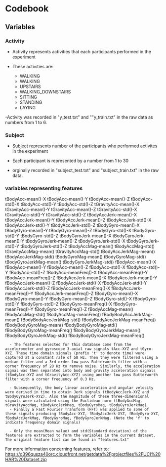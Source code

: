 # Codebook
## Variables
### Activity
  - Activity represents activities that each participants performed in the experiment
    
  - These activities are:
    - WALKING
    - WALKING
    - UPSTAIRS
    - WALKING_DOWNSTAIRS
    - SITTING
    - STANDING
    - LAYING
  
  -Activity was recorded in "y_test.txt" and ""y_train.txt" in the raw data as numbers from 1 to 6. 


### Subject
  - Subject represents number of the participants who performed activites in the experiment 
  
  - Each participant is represented by a number from 1 to 30
  
  - orginally recorded in "subject_test.txt" and "subject_train.txt" in the raw data. 

  
  
### variables representing features 
  tBodyAcc-mean()-X
  tBodyAcc-mean()-Y
  tBodyAcc-mean()-Z
  tBodyAcc-std()-X
  tBodyAcc-std()-Y
  tBodyAcc-std()-Z
  tGravityAcc-mean()-X
  tGravityAcc-mean()-Y
  tGravityAcc-mean()-Z
  tGravityAcc-std()-X
  tGravityAcc-std()-Y
  tGravityAcc-std()-Z
  tBodyAccJerk-mean()-X
  tBodyAccJerk-mean()-Y
  tBodyAccJerk-mean()-Z
  tBodyAccJerk-std()-X
  tBodyAccJerk-std()-Y
  tBodyAccJerk-std()-Z
  tBodyGyro-mean()-X
  tBodyGyro-mean()-Y
  tBodyGyro-mean()-Z
  tBodyGyro-std()-X
  tBodyGyro-std()-Y
  tBodyGyro-std()-Z
  tBodyGyroJerk-mean()-X
  tBodyGyroJerk-mean()-Y
  tBodyGyroJerk-mean()-Z
  tBodyGyroJerk-std()-X
  tBodyGyroJerk-std()-Y
  tBodyGyroJerk-std()-Z
  tBodyAccMag-mean()
  tBodyAccMag-std()
  tGravityAccMag-mean()
  tGravityAccMag-std()
  tBodyAccJerkMag-mean()
  tBodyAccJerkMag-std()
  tBodyGyroMag-mean()
  tBodyGyroMag-std()
  tBodyGyroJerkMag-mean()
  tBodyGyroJerkMag-std()
  fBodyAcc-mean()-X
  fBodyAcc-mean()-Y
  fBodyAcc-mean()-Z
  fBodyAcc-std()-X
  fBodyAcc-std()-Y
  fBodyAcc-std()-Z
  fBodyAcc-meanFreq()-X
  fBodyAcc-meanFreq()-Y
  fBodyAcc-meanFreq()-Z
  fBodyAccJerk-mean()-X
  fBodyAccJerk-mean()-Y
  fBodyAccJerk-mean()-Z
  fBodyAccJerk-std()-X
  fBodyAccJerk-std()-Y
  fBodyAccJerk-std()-Z
  fBodyAccJerk-meanFreq()-X
  fBodyAccJerk-meanFreq()-Y
  fBodyAccJerk-meanFreq()-Z
  fBodyGyro-mean()-X
  fBodyGyro-mean()-Y
  fBodyGyro-mean()-Z
  fBodyGyro-std()-X
  fBodyGyro-std()-Y
  fBodyGyro-std()-Z
  fBodyGyro-meanFreq()-X
  fBodyGyro-meanFreq()-Y
  fBodyGyro-meanFreq()-Z
  fBodyAccMag-mean()
  fBodyAccMag-std()
  fBodyAccMag-meanFreq()
  fBodyBodyAccJerkMag-mean()
  fBodyBodyAccJerkMag-std()
  fBodyBodyAccJerkMag-meanFreq()
  fBodyBodyGyroMag-mean()
  fBodyBodyGyroMag-std()
  fBodyBodyGyroMag-meanFreq()
  fBodyBodyGyroJerkMag-mean()
  fBodyBodyGyroJerkMag-std()
  fBodyBodyGyroJerkMag-meanFreq()
  
  

      - The features selected for this database come from the accelerometer and gyroscope 3-axial raw signals tAcc-XYZ and tGyro-XYZ. These time domain signals (prefix 't' to denote time) were captured at a constant rate of 50 Hz. Then they were filtered using a median filter and a 3rd order low pass Butterworth filter with a corner frequency of 20 Hz to remove noise. Similarly, the acceleration signal was then separated into body and gravity acceleration signals (tBodyAcc-XYZ and tGravityAcc-XYZ) using another low pass Butterworth filter with a corner frequency of 0.3 Hz. 

      - Subsequently, the body linear acceleration and angular velocity were derived in time to obtain Jerk signals (tBodyAccJerk-XYZ and tBodyGyroJerk-XYZ). Also the magnitude of these three-dimensional signals were calculated using the Euclidean norm (tBodyAccMag, tGravityAccMag, tBodyAccJerkMag, tBodyGyroMag, tBodyGyroJerkMag). 
      - Finally a Fast Fourier Transform (FFT) was applied to some of these signals producing fBodyAcc-XYZ, fBodyAccJerk-XYZ, fBodyGyro-XYZ, fBodyAccJerkMag, fBodyGyroMag, fBodyGyroJerkMag. (Note the 'f' to indicate frequency domain signals)

      - Only the mean(Mean value) and std(Standard deviation) of the features are extracted to form the variables in the current dataset. The original feature list can be found in "features.txt"

For more information concerning features, refer to:
https://d396qusza40orc.cloudfront.net/getdata%2Fprojectfiles%2FUCI%20HAR%20Dataset.zip
 
 
 
 
 
 
 
 



   
